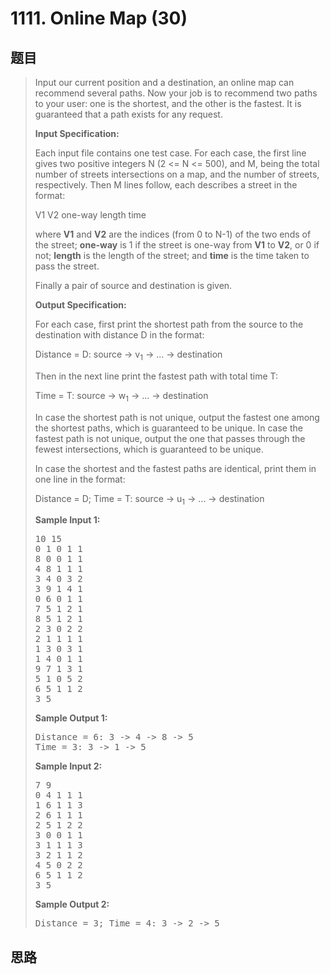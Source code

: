 <h1>1111. Online Map (30)</h1>

## 题目

> <div id="problemContent">
> <p>Input our current position and a destination, an online map can recommend several paths.  Now your job is to recommend two paths to your user: one is the shortest, and the other is the fastest.  It is guaranteed that a path exists for any request.
> </p>
> <p><b>
> Input Specification:
> </b></p>
> <p>Each input file contains one test case.  For each case, the first line gives two positive integers N (2 &lt;= N &lt;= 500), and M, being the total number of streets intersections on a map, and the number of streets, respectively.  Then M lines follow, each describes a street in the format:</p>
> <p>
> V1 V2 one-way length time
> </p>
> <p>
> where <b>V1</b> and <b>V2</b> are the indices (from 0 to N-1) of the two ends of the street; <b>one-way</b> is 1 if the street is one-way from <b>V1</b> to <b>V2</b>, or 0 if not; <b>length</b> is the length of the street; and <b>time</b> is the time taken to pass the street.
> </p>
> <p>Finally a pair of source and destination is given.</p>
> <p><b>
> Output Specification:
> </b></p>
> <p>For each case, first print the shortest path from the source to the destination with distance D in the format:
> </p>
> <p>
> Distance = D: source -&gt; v<sub>1</sub> -&gt; ... -&gt; destination
> </p>
> <p>
> Then in the next line print the fastest path with total time T:
> </p>
> <p>
> Time = T: source -&gt; w<sub>1</sub> -&gt; ... -&gt; destination
> </p>
> <p>
> In case the shortest path is not unique, output the fastest one among the shortest paths, which is guaranteed to be unique.  In case the fastest path is not unique, output the one that passes through the fewest intersections, which is guaranteed to be unique.
> </p>
> <p>
> In case the shortest and the fastest paths are identical, print them in one line in the format:
> </p>
> <p>
> Distance = D; Time = T: source -&gt; u<sub>1</sub> -&gt; ... -&gt; destination
> </p>
> <b>Sample Input 1:</b><pre>
> 10 15
> 0 1 0 1 1
> 8 0 0 1 1
> 4 8 1 1 1
> 3 4 0 3 2
> 3 9 1 4 1
> 0 6 0 1 1
> 7 5 1 2 1
> 8 5 1 2 1
> 2 3 0 2 2
> 2 1 1 1 1
> 1 3 0 3 1
> 1 4 0 1 1
> 9 7 1 3 1
> 5 1 0 5 2
> 6 5 1 1 2
> 3 5
> </pre>
> <b>Sample Output 1:</b><pre>
> Distance = 6: 3 -&gt; 4 -&gt; 8 -&gt; 5
> Time = 3: 3 -&gt; 1 -&gt; 5
> </pre>
> <b>Sample Input 2:</b><pre>
> 7 9
> 0 4 1 1 1
> 1 6 1 1 3
> 2 6 1 1 1
> 2 5 1 2 2
> 3 0 0 1 1
> 3 1 1 1 3
> 3 2 1 1 2
> 4 5 0 2 2
> 6 5 1 1 2
> 3 5
> </pre>
> <b>Sample Output 2:</b><pre>
> Distance = 3; Time = 4: 3 -&gt; 2 -&gt; 5
> </pre>
> </div>

## 思路

